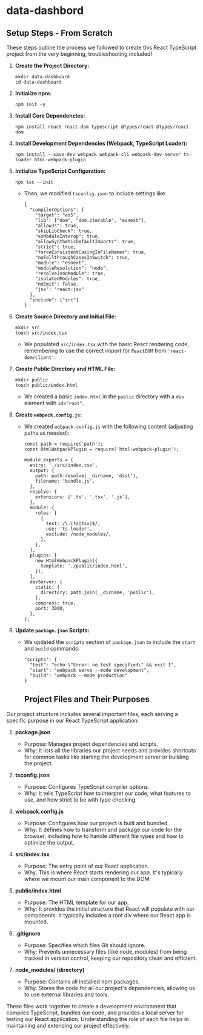 # data-dashbord
## Setup Steps - From Scratch

These steps outline the process we followed to create this React TypeScript project from the very beginning, troubleshooting included!

1.  **Create the Project Directory:**

    ```
    mkdir data-dashboard
    cd data-dashboard
    ```

2.  **Initialize npm:**

    ```
    npm init -y
    ```

3.  **Install Core Dependencies:**

    ```
    npm install react react-dom typescript @types/react @types/react-dom
    ```

4.  **Install Development Dependencies (Webpack, TypeScript Loader):**

    ```
    npm install --save-dev webpack webpack-cli webpack-dev-server ts-loader html-webpack-plugin
    ```

5.  **Initialize TypeScript Configuration:**

    ```
    npx tsc --init
    ```

    *   Then, we modified `tsconfig.json` to include settings like:

        ```
        {
          "compilerOptions": {
            "target": "es5",
            "lib": ["dom", "dom.iterable", "esnext"],
            "allowJs": true,
            "skipLibCheck": true,
            "esModuleInterop": true,
            "allowSyntheticDefaultImports": true,
            "strict": true,
            "forceConsistentCasingInFileNames": true,
            "noFallthroughCasesInSwitch": true,
            "module": "esnext",
            "moduleResolution": "node",
            "resolveJsonModule": true,
            "isolatedModules": true,
            "noEmit": false,
            "jsx": "react-jsx"
          },
          "include": ["src"]
        }
        ```

6.  **Create Source Directory and Initial File:**

    ```
    mkdir src
    touch src/index.tsx
    ```

    *   We populated `src/index.tsx` with the basic React rendering code, remembering to use the correct import for `ReactDOM` from  `'react-dom/client'`.

7.  **Create Public Directory and HTML File:**

    ```
    mkdir public
    touch public/index.html
    ```

    *   We created a basic `index.html` in the `public` directory with a `div` element with `id="root"`.

8.  **Create `webpack.config.js`:**

    *   We created `webpack.config.js` with the following content (adjusting paths as needed):

        ```
        const path = require('path');
        const HtmlWebpackPlugin = require('html-webpack-plugin');

        module.exports = {
          entry: './src/index.tsx',
          output: {
            path: path.resolve(__dirname, 'dist'),
            filename: 'bundle.js',
          },
          resolve: {
            extensions: ['.ts', '.tsx', '.js'],
          },
          module: {
            rules: [
              {
                test: /\.(ts|tsx)$/,
                use: 'ts-loader',
                exclude: /node_modules/,
              },
            ],
          },
          plugins: [
            new HtmlWebpackPlugin({
              template: './public/index.html',
            }),
          ],
          devServer: {
            static: {
              directory: path.join(__dirname, 'public'),
            },
            compress: true,
            port: 3000,
          },
        };
        ```

9.  **Update `package.json` Scripts:**

    *   We updated the `scripts` section of `package.json` to include the `start` and `build` commands:

        ```
        "scripts": {
          "test": "echo \"Error: no test specified\" && exit 1",
          "start": "webpack serve --mode development",
          "build": "webpack --mode production"
        }
        ```

        ## Project Files and Their Purposes

Our project structure includes several important files, each serving a specific purpose in our React TypeScript application:

1. **package.json**
   - Purpose: Manages project dependencies and scripts.
   - Why: It lists all the libraries our project needs and provides shortcuts for common tasks like starting the development server or building the project.

2. **tsconfig.json**
   - Purpose: Configures TypeScript compiler options.
   - Why: It tells TypeScript how to interpret our code, what features to use, and how strict to be with type checking.

3. **webpack.config.js**
   - Purpose: Configures how our project is built and bundled.
   - Why: It defines how to transform and package our code for the browser, including how to handle different file types and how to optimize the output.

4. **src/index.tsx**
   - Purpose: The entry point of our React application.
   - Why: This is where React starts rendering our app. It's typically where we mount our main component to the DOM.

5. **public/index.html**
   - Purpose: The HTML template for our app.
   - Why: It provides the initial structure that React will populate with our components. It typically includes a root div where our React app is mounted.

6. **.gitignore**
   - Purpose: Specifies which files Git should ignore.
   - Why: Prevents unnecessary files (like node_modules) from being tracked in version control, keeping our repository clean and efficient.

7. **node_modules/ (directory)**
   - Purpose: Contains all installed npm packages.
   - Why: Stores the code for all our project's dependencies, allowing us to use external libraries and tools.

These files work together to create a development environment that compiles TypeScript, bundles our code, and provides a local server for testing our React application. Understanding the role of each file helps in maintaining and extending our project effectively.
